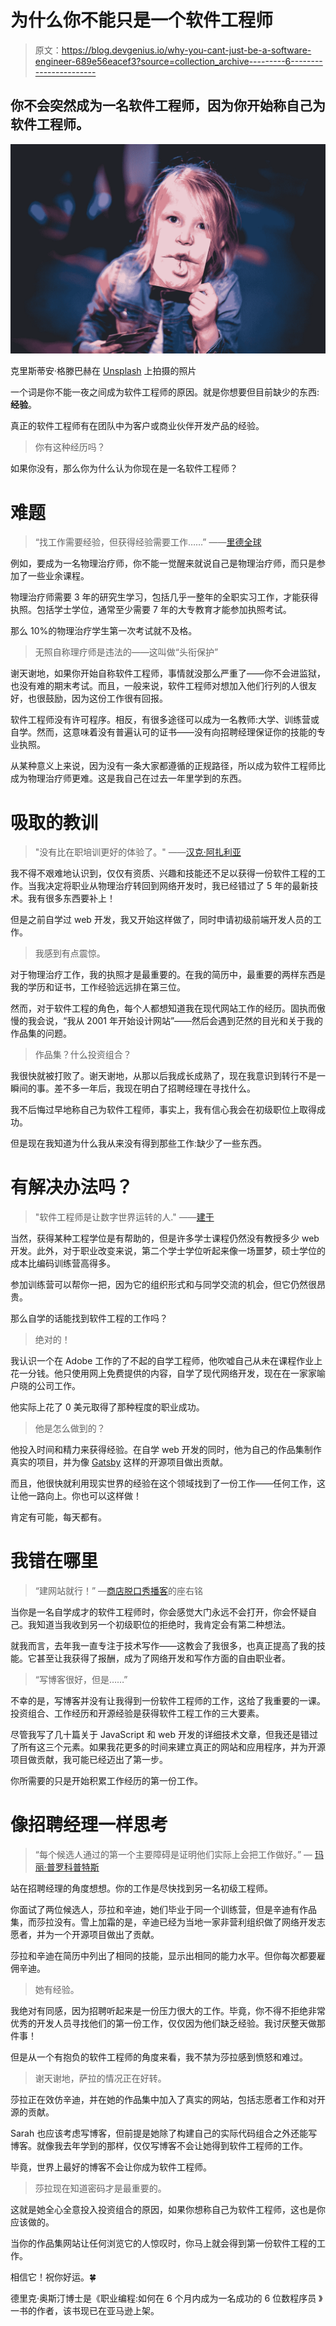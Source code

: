 # 为什么你不能只是一个软件工程师

> 原文：<https://blog.devgenius.io/why-you-cant-just-be-a-software-engineer-689e56eacef3?source=collection_archive---------6----------------------->

## 你不会突然成为一名软件工程师，因为你开始称自己为软件工程师。

![](img/04073125426c52768fa2f700d035a4a0.png)

克里斯蒂安·格滕巴赫在 [Unsplash](https://unsplash.com?utm_source=medium&utm_medium=referral) 上拍摄的照片

一个词是你不能一夜之间成为软件工程师的原因。就是你想要但目前缺少的东西:**经验**。

真正的软件工程师有在团队中为客户或商业伙伴开发产品的经验。

> 你有这种经历吗？

如果你没有，那么你为什么认为你现在是一名软件工程师？

# 难题

> “找工作需要经验，但获得经验需要工作……”
> ——[里德全球](https://www.reedglobal.com/blog/2017/06/8-ways-to-get-a-job-with-no-experience)

例如，要成为一名物理治疗师，你不能一觉醒来就说自己是物理治疗师，而只是参加了一些业余课程。

物理治疗师需要 3 年的研究生学习，包括几乎一整年的全职实习工作，才能获得执照。包括学士学位，通常至少需要 7 年的大专教育才能参加执照考试。

那么 10%的物理治疗学生第一次考试就不及格。

> 无照自称理疗师是违法的——这叫做“头衔保护”

谢天谢地，如果你开始自称软件工程师，事情就没那么严重了——你不会进监狱，也没有难的期末考试。而且，一般来说，软件工程师对想加入他们行列的人很友好，也很鼓励，因为这份工作很有回报。

软件工程师没有许可程序。相反，有很多途径可以成为一名教师:大学、训练营或自学。然而，这意味着没有普遍认可的证书——没有向招聘经理保证你的技能的专业执照。

从某种意义上来说，因为没有一条大家都遵循的正规路径，所以成为软件工程师比成为物理治疗师更难。这是我自己在过去一年里学到的东西。

# 吸取的教训

> "没有比在职培训更好的体验了。"
> ——[汉克·阿扎利亚](https://quotefancy.com/quote/1076249/Hank-Azaria-There-s-no-experience-like-on-the-job-training)

我不得不艰难地认识到，仅仅有资质、兴趣和技能还不足以获得一份软件工程的工作。当我决定将职业从物理治疗转回到网络开发时，我已经错过了 5 年的最新技术。我有很多东西要补上！

但是之前自学过 web 开发，我又开始这样做了，同时申请初级前端开发人员的工作。

> 我感到有点震惊。

对于物理治疗工作，我的执照才是最重要的。在我的简历中，最重要的两样东西是我的学历和证书，工作经验远远排在第三位。

然而，对于软件工程的角色，每个人都想知道我在现代网站工作的经历。固执而傲慢的我会说，“我从 2001 年开始设计网站”——然后会遇到茫然的目光和关于我的作品集的问题。

> 作品集？什么投资组合？

我很快就被打败了。谢天谢地，从那以后我成长成熟了，现在我意识到转行不是一瞬间的事。差不多一年后，我现在明白了招聘经理在寻找什么。

我不后悔过早地称自己为软件工程师，事实上，我有信心我会在初级职位上取得成功。

但是现在我知道为什么我从来没有得到那些工作:缺少了一些东西。

# 有解决办法吗？

> "软件工程师是让数字世界运转的人."
> ——[建于](https://builtin.com/software-engineering-perspectives)

当然，获得某种工程学位是有帮助的，但是许多学士课程仍然没有教授多少 web 开发。此外，对于职业改变来说，第二个学士学位听起来像一场噩梦，硕士学位的成本比编码训练营高得多。

参加训练营可以帮你一把，因为它的组织形式和与同学交流的机会，但它仍然很昂贵。

那么自学的话能找到软件工程的工作吗？

> 绝对的！

我认识一个在 Adobe 工作的了不起的自学工程师，他吹嘘自己从未在课程作业上花一分钱。他只使用网上免费提供的内容，自学了现代网络开发，现在在一家家喻户晓的公司工作。

他实际上花了 0 美元取得了那种程度的职业成功。

> 他是怎么做到的？

他投入时间和精力来获得经验。在自学 web 开发的同时，他为自己的作品集制作真实的项目，并为像 [Gatsby](http://gatsbyjs.org/) 这样的开源项目做出贡献。

而且，他很快就利用现实世界的经验在这个领域找到了一份工作——任何工作，这让他一路向上。你也可以这样做！

肯定有可能，每天都有。

# 我错在哪里

> “建网站就行！”
> —[商店脱口秀播客](https://shoptalkshow.com/)的座右铭

当你是一名自学成才的软件工程师时，你会感觉大门永远不会打开，你会怀疑自己。我知道当我收到另一个初级职位的拒绝时，我肯定会有第二种想法。

就我而言，去年我一直专注于技术写作——这教会了我很多，也真正提高了我的技能。它甚至让我获得了报酬，成为了网络开发和写作方面的自由职业者。

> “写博客很好，但是……”

不幸的是，写博客并没有让我得到一份软件工程师的工作，这给了我重要的一课。投资组合、工作经历和开源经验是获得软件工程工作的三大要素。

尽管我写了几十篇关于 JavaScript 和 web 开发的详细技术文章，但我还是错过了所有这三个元素。如果我花更多的时间来建立真正的网站和应用程序，并为开源项目做贡献，我可能已经迈出了第一步。

你所需要的只是开始积累工作经历的第一份工作。

# 像招聘经理一样思考

> “每个候选人通过的第一个主要障碍是证明他们实际上会把工作做好。”
> — [玛丽·普罗科普特斯](https://medium.com/u/2187ba4dcaf4?source=post_page-----689e56eacef3--------------------------------)

站在招聘经理的角度想想。你的工作是尽快找到另一名初级工程师。

你面试了两位候选人，莎拉和辛迪，她们毕业于同一个训练营，但是辛迪有作品集，而莎拉没有。雪上加霜的是，辛迪已经为当地一家非营利组织做了网络开发志愿者，并为一个开源项目做出了贡献。

莎拉和辛迪在简历中列出了相同的技能，显示出相同的能力水平。但你每次都要雇佣辛迪。

> 她有经验。

我绝对有同感，因为招聘听起来是一份压力很大的工作。毕竟，你不得不拒绝非常优秀的开发人员寻找他们的第一份工作，仅仅因为他们缺乏经验。我讨厌整天做那件事！

但是从一个有抱负的软件工程师的角度来看，我不禁为莎拉感到愤怒和难过。

> 谢天谢地，萨拉的情况正在好转。

莎拉正在效仿辛迪，并在她的作品集中加入了真实的网站，包括志愿者工作和对开源的贡献。

Sarah 也应该考虑写博客，但前提是她除了构建自己的实际代码组合之外还能写博客。就像我去年学到的那样，仅仅写博客不会让她得到软件工程师的工作。

毕竟，世界上最好的博客不会让你成为软件工程师。

> 莎拉现在知道密码才是最重要的。

这就是她全心全意投入投资组合的原因，如果你想称自己为软件工程师，这也是你应该做的。

当你的作品集网站让任何浏览它的人惊叹时，你马上就会得到第一份软件工程的工作。

相信它！祝你好运。🍀

德里克·奥斯汀博士是《职业编程:如何在 6 个月内成为一名成功的 6 位数程序员 》一书的作者，该书现已在亚马逊上架。